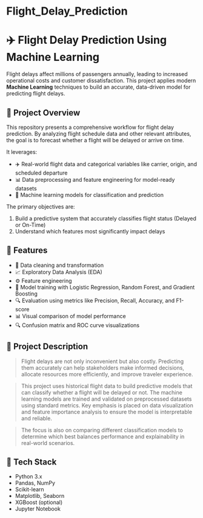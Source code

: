 # Flight_Delay_Prediction
# ✈️ Flight Delay Prediction Using Machine Learning

Flight delays affect millions of passengers annually, leading to increased operational costs and customer dissatisfaction. This project applies modern **Machine Learning** techniques to build an accurate, data-driven model for predicting flight delays.

## 🧠 Project Overview

This repository presents a comprehensive workflow for flight delay prediction. By analyzing flight schedule data and other relevant attributes, the goal is to forecast whether a flight will be delayed or arrive on time.

It leverages:

- ✈️ Real-world flight data and categorical variables like carrier, origin, and scheduled departure
- 📊 Data preprocessing and feature engineering for model-ready datasets
- 🤖 Machine learning models for classification and prediction

The primary objectives are:

1. Build a predictive system that accurately classifies flight status (Delayed or On-Time)
2. Understand which features most significantly impact delays

## 🚀 Features

- 🧹 Data cleaning and transformation
- 📈 Exploratory Data Analysis (EDA)
- ⚙️ Feature engineering
- 🧮 Model training with Logistic Regression, Random Forest, and Gradient Boosting
- 🔍 Evaluation using metrics like Precision, Recall, Accuracy, and F1-score
- 📊 Visual comparison of model performance
- 🔍 Confusion matrix and ROC curve visualizations

## 📄 Project Description

> Flight delays are not only inconvenient but also costly. Predicting them accurately can help stakeholders make informed decisions, allocate resources more efficiently, and improve traveler experience.

> This project uses historical flight data to build predictive models that can classify whether a flight will be delayed or not. The machine learning models are trained and validated on preprocessed datasets using standard metrics. Key emphasis is placed on data visualization and feature importance analysis to ensure the model is interpretable and reliable.

> The focus is also on comparing different classification models to determine which best balances performance and explainability in real-world scenarios.

## 🧰 Tech Stack

- Python 3.x
- Pandas, NumPy
- Scikit-learn
- Matplotlib, Seaborn
- XGBoost (optional)
- Jupyter Notebook
